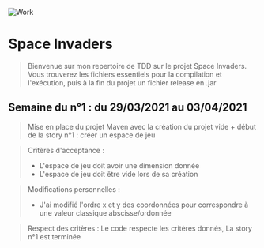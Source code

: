 ![Work](https://img.shields.io/badge/Work%20%3A-in%20progress-blue)

<h1>Space Invaders</h1>

>Bienvenue sur mon repertoire de TDD sur le projet Space Invaders. Vous trouverez les fichiers essentiels pour la compilation et l'exécution, puis à la fin du projet un fichier release en .jar

<h2>Semaine du n°1 : du 29/03/2021 au 03/04/2021</h2>

> Mise en place du projet Maven avec la création du projet vide + début de la story n°1 : créer un espace de jeu

> Critères d'acceptance : 
> - L'espace de jeu doit avoir une dimension donnée 
> - L'espace de jeu doit être vide lors de sa création

> Modifications personnelles :
> - J'ai modifié l'ordre x et y des coordonnées pour correspondre à une valeur classique abscisse/ordonnée

> Respect des critères : 
> Le code respecte les critères donnés, La story n°1 est terminée